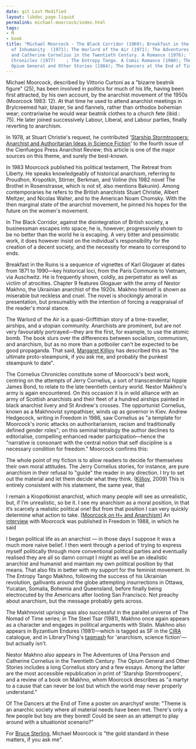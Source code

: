 ```yaml
---
date: git Last Modified
layout: libdoc_page.liquid
permalink: michael-moorcock/index.html
tags:
- M
- book
title: "Michael Moorcock - The Black Corridor (1969); Breakfast in the Ruins. A Novel
  of Inhumanity  (1971); The Warlord of the Air (1971); The Adventures of Una Persson
  and Catherine Cornelius in the Twentieth Century. A Romance (1976); The Cornelius
  Chronicles (1977)    ; The Entropy Tango. A Comic Romance (1980); The Steel Tsar  (1981);  The
  Opium General and Other Stories (1984); The Dancers at the End of Time"
---
```


Michael Moorcock, described by Vittorio Curtoni as a "bizarre beatnik figure" (25), has been involved in politics for much of his life, having been first attracted, by his own account, by the anarchist movement of the 1950s (Moorcock 1983: 12). At that time he used to attend anarchist meetings in Brylcreemed hair, blazer, tie and flannels, rather than orthodox bohemian wear; contrariwise he would wear beatnik clothes to a church fete (ibid.: 75). He later joined successively Labour, Liberal, and Labour parties, finally reverting to anarchism.

In 1978, at Stuart Christie's request, he contributed '<a href="http://www.anarchogeekreview.com/essay/starship-stormtroopers">Starship Stormtroopers: Anarchist and Authoritarian Ideas in Science Fiction</a>' to the fourth issue of the Cienfuegos Press Anarchist Review; this article is one of the major sources on this theme,  and surely the best-known.

In 1983 Moorcock published his political testament,  The Retreat from Liberty. He speaks knowledgeably of historical anarchism, referring to Proudhon, Kropotkin, Stirner, Berkman, and Voline (his 1982 novel The Brothel in Rosenstrasse, which is not sf, also mentions Bakunin). Among contemporaries he refers to the British anarchists Stuart Christie, Albert Meltzer, and Nicolas Walter, and to the American Noam Chomsky. With the then marginal state of the anarchist movement, he pinned his hopes for the future on the women's movement.

In The Black Corridor, against the disintegration of British society, a businessman escapes into space; he is, however, progressively shown to be no better than the world he is escaping. A very bitter and pessimistic work, it does however insist on the individual's responsibility for the creation of a decent society, and the necessity for means to correspond to ends.

Breakfast in the Ruins is a sequence of vignettes of Karl Glogauer at dates from 1871 to 1990—key historical loci, from the Paris Commune to Vietnam, via Auschwitz. He is frequently shown, coldly, as perpetrator as well as victim of atrocities. Chapter 9 features Glogauer with the army of Nestor Makhno, the Ukrainian anarchist of the 1920s. Makhno himself is shown as miserable but reckless and cruel. The novel is shockingly amoral in presentation, but presumably with the intention of forcing a reappraisal of the reader's moral stance.

The Warlord of the Air is a quasi-Griffithian story of a time-traveller, airships, and a utopian community. Anarchists are prominent, but are not very favourably portrayed—they are the first, for example, to use the atomic bomb. The book slurs over the differences between socialism, communism, and anarchism, but as no more than a potboiler can't be expected to be good propaganda.  That said, <a href="http://airshipambassador.wordpress.com/2014/08/04/killjoy1/"> Margaret Killjoy</a> has described this as "the ultimate proto-steampunk, if you  ask me, and probably the punkest steampunk to date".

The Cornelius Chronicles constitute some of Moorcock's best work, centring on the attempts of Jerry Cornelius, a sort of transcendental hippie James Bond, to relate to the late twentieth century world. Nestor Makhno's army is again encountered. On this occasion it is in wild alliance with an army of Scottish anarchists and their fleet of a hundred airships painted in black anarchist livery and St Andrew's crosses. The opportunist Cornelius, known as a Makhnovist sympathiser, winds up as governor in Kiev. Andrew Hedgecock, writing in  Freedom in 1986, saw Cornelius as  "a template for Moorcock's ironic attacks on authoritarianism, racism and traditionally defined gender roles"; on this seminal tetralogy the author declines to editorialise, compelling enhanced reader participation—hence the  "narrative is consonant with the central notion that self discipline is a necessary condition for freedom."  Moorcock confirms this:

The whole point of my fiction is to allow readers to decide for themselves their  own moral attitudes. The Jerry Cornelius stories, for instance, are pure  anarchism in their refusal to "guide" the reader in any direction. I try to set  out the material and let them decide what they think. (<a href="k.htm#Killjoy">Killjoy</a>, 2009)
This is entirely consistent with his statement, the same  year, that

I remain a Kropotkinist anarchist, which many  people will see as unrealistic, but, if I’m unrealistic, so be it. I see  my anarchism as a moral position, in that it’s scarcely a realistic  political one! But from that position I can very quickly determine what  action to take. [<a href="https://web.archive.org/web/20141215223241/http:/anarchotranshumanism.com:80/2009/06/23/moorcock-on-h-and-anarchism/">Moorcock  on H+ and Anarchism</a>]
An <a href="https://freedomnews.org.uk/interview-michael-moorcock/"> interview</a> with Moorcock was published in Freedom in 1988, in  which he said

I began political life as an anarchist — in those  days I suppose it was a much more naive belief. I then went through a  period of trying to express myself politically through more conventional  political parties and eventually realised they are all so damn corrupt I  might as well be an idealistic anarchist and humanist and maintain my  own political position by that means. That also fits in better with my  support for the feminist movement.
In The Entropy Tango Makhno, following the success of his Ukrainian revolution, gallivants around the globe attempting insurrections in Ottawa, Yucatan, Somalia, Bohemia and Queensland, before finally being electrocuted by the Americans after looting San Francisco.  Not preachy about anarchism, but the message probably gets across.

The Makhnovist uprising was also successful in the parallel universe of The Nomad of Time series; in The Steel Tsar (1981), Makhno once  again appears as a character and engages in political arguments with Stalin.  Makhno also appears in Byzantium Endures (1981)—which is tagged as SF in  the <a href="http://www.cira.ch/catalogue/index.php?lvl=categ_see&amp;id=346&amp;page=1&amp;nbr_lignes=78&amp;main=&amp;l_typdoc=g,i,a"> CIRA</a> catalogue, and in LibraryThing's <a href="http://www.librarything.com/tag/anarchism,+science+fiction">tagmash</a>  for 'anarchism, science fiction'—but actually isn't.

Nestor Makhno also appears in The Adventures of Una Persson and Catherine Cornelius in the Twentieth Century. The Opium General and Other Stories includes a long Cornelius story and a few essays. Among the latter are the most  accessible republication in print of 'Starship Stormtroopers', and a review of a book on Makhno, whom Moorcock describes as  "a martyr to a cause that can never be lost but which the world may never  properly understand."

Of The Dancers at the End of Time a poster on anarchysf wrote:  "Theme is an anarchic society where all material needs have been met. There's only a few people but boy are they bored! Could be seen as an attempt to play around with a situationist  scenario?"

For <a href="http://www.wired.com/beyond_the_beyond/2009/10/i-wanna-be-sci-fi-anarcheeee/"> Bruce Sterling</a>, Michael Moorcock is "the gold standard in these matters, if  you ask me".